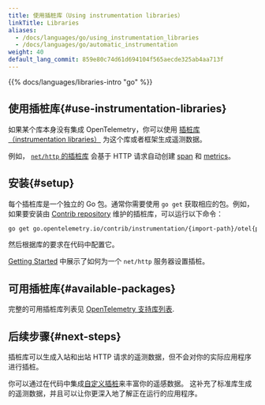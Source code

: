 ```yaml
---
title: 使用插桩库（Using instrumentation libraries）
linkTitle: Libraries
aliases:
  - /docs/languages/go/using_instrumentation_libraries
  - /docs/languages/go/automatic_instrumentation
weight: 40
default_lang_commit: 859e80c74d61d694104f565aecde325ab4aa713f
---
```


{{% docs/languages/libraries-intro "go" %}}

## 使用插桩库{#use-instrumentation-libraries}

如果某个库本身没有集成 OpenTelemetry，你可以使用
[插桩库（instrumentation libraries）](/docs/specs/otel/glossary/#instrumentation-library)
为这个库或者框架生成遥测数据。

例如，
[`net/http` 的插桩库](https://pkg.go.dev/go.opentelemetry.io/contrib/instrumentation/net/http/otelhttp)
会基于 HTTP 请求自动创建 [span](/docs/concepts/signals/traces/#spans) 和
[metrics](/docs/concepts/signals/metrics/)。

## 安装{#setup}

每个插桩库是一个独立的 Go 包。通常你需要使用 `go get` 获取相应的包。例如，如果要安装由
[Contrib repository](https://github.com/open-telemetry/opentelemetry-go-contrib)
维护的插桩库，可以运行以下命令：

```sh
go get go.opentelemetry.io/contrib/instrumentation/{import-path}/otel{package-name}
```

然后根据库的要求在代码中配置它。

[Getting Started](../getting-started/) 中展示了如何为一个 `net/http` 服务器设置插桩。

## 可用插桩库{#available-packages}

完整的可用插桩库列表见
[OpenTelemetry 支持库列表](/ecosystem/registry/?language=go&component=instrumentation).

## 后续步骤{#next-steps}

插桩库可以生成入站和出站 HTTP 请求的遥测数据，但不会对你的实际应用程序进行插桩。

你可以通过在代码中集成[自定义插桩](../instrumentation/)来丰富你的遥感数据。
这补充了标准库生成的遥测数据，并且可以让你更深入地了解正在运行的应用程序。
